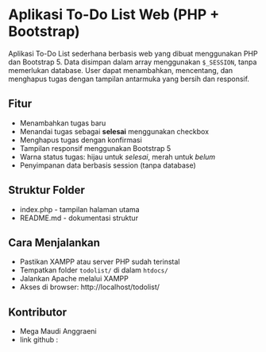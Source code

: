 # Aplikasi To-Do List Web (PHP + Bootstrap)

Aplikasi To-Do List sederhana berbasis web yang dibuat menggunakan PHP dan Bootstrap 5. 
Data disimpan dalam array menggunakan `$_SESSION`, tanpa memerlukan database. 
User dapat menambahkan, mencentang, dan menghapus tugas dengan tampilan antarmuka yang bersih dan responsif.

## Fitur

- Menambahkan tugas baru
- Menandai tugas sebagai **selesai** menggunakan checkbox
- Menghapus tugas dengan konfirmasi
- Tampilan responsif menggunakan Bootstrap 5
- Warna status tugas: hijau untuk *selesai*, merah untuk *belum*
- Penyimpanan data berbasis session (tanpa database)

## Struktur Folder
- index.php - tampilan halaman utama
- README.md - dokumentasi struktur

## Cara Menjalankan
- Pastikan XAMPP atau server PHP sudah terinstal
- Tempatkan folder `todolist/` di dalam `htdocs/`
- Jalankan Apache melalui XAMPP
- Akses di browser: http://localhost/todolist/

## Kontributor
- Mega Maudi Anggraeni 
- link github : 

